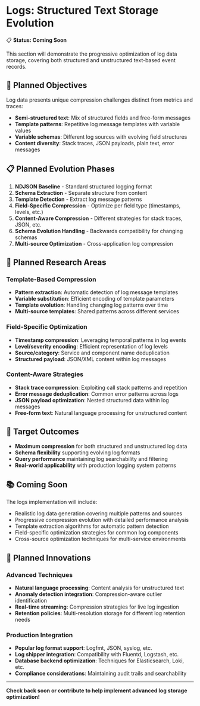 # Logs: Structured Text Storage Evolution

📋 **Status: Coming Soon**

This section will demonstrate the progressive optimization of log data storage, covering both structured and unstructured text-based event records.

## 🎯 Planned Objectives

Log data presents unique compression challenges distinct from metrics and traces:

- **Semi-structured text**: Mix of structured fields and free-form messages
- **Template patterns**: Repetitive log message templates with variable values
- **Variable schemas**: Different log sources with evolving field structures
- **Content diversity**: Stack traces, JSON payloads, plain text, error messages

## 📋 Planned Evolution Phases

1. **NDJSON Baseline** - Standard structured logging format
2. **Schema Extraction** - Separate structure from content
3. **Template Detection** - Extract log message patterns
4. **Field-Specific Compression** - Optimize per field type (timestamps, levels, etc.)
5. **Content-Aware Compression** - Different strategies for stack traces, JSON, etc.
6. **Schema Evolution Handling** - Backwards compatibility for changing schemas
7. **Multi-source Optimization** - Cross-application log compression

## 🔬 Planned Research Areas

### Template-Based Compression
- **Pattern extraction**: Automatic detection of log message templates
- **Variable substitution**: Efficient encoding of template parameters
- **Template evolution**: Handling changing log patterns over time
- **Multi-source templates**: Shared patterns across different services

### Field-Specific Optimization
- **Timestamp compression**: Leveraging temporal patterns in log events
- **Level/severity encoding**: Efficient representation of log levels
- **Source/category**: Service and component name deduplication
- **Structured payload**: JSON/XML content within log messages

### Content-Aware Strategies
- **Stack trace compression**: Exploiting call stack patterns and repetition
- **Error message deduplication**: Common error patterns across logs
- **JSON payload optimization**: Nested structured data within log messages
- **Free-form text**: Natural language processing for unstructured content

## 🎯 Target Outcomes

- **Maximum compression** for both structured and unstructured log data
- **Schema flexibility** supporting evolving log formats
- **Query performance** maintaining log searchability and filtering
- **Real-world applicability** with production logging system patterns

## 📚 Coming Soon

The logs implementation will include:

- Realistic log data generation covering multiple patterns and sources
- Progressive compression evolution with detailed performance analysis
- Template extraction algorithms for automatic pattern detection
- Field-specific optimization strategies for common log components
- Cross-source optimization techniques for multi-service environments

## 🌟 Planned Innovations

### Advanced Techniques
- **Natural language processing**: Content analysis for unstructured text
- **Anomaly detection integration**: Compression-aware outlier identification  
- **Real-time streaming**: Compression strategies for live log ingestion
- **Retention policies**: Multi-resolution storage for different log retention needs

### Production Integration
- **Popular log format support**: Logfmt, JSON, syslog, etc.
- **Log shipper integration**: Compatibility with Fluentd, Logstash, etc.
- **Database backend optimization**: Techniques for Elasticsearch, Loki, etc.
- **Compliance considerations**: Maintaining audit trails and searchability

---

**Check back soon or contribute to help implement advanced log storage optimization!**